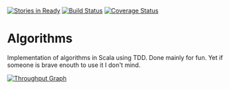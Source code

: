 [![Stories in Ready](https://badge.waffle.io/lemastero/algorithms.png?label=ready&title=Ready)](https://waffle.io/lemastero/algorithms)
[![Build Status](https://travis-ci.org/lemastero/algorithms.svg?branch=master)](https://travis-ci.org/lemastero/algorithms)
[![Coverage Status](https://coveralls.io/repos/github/lemastero/algorithms/badge.svg?branch=master)](https://coveralls.io/github/lemastero/algorithms?branch=master)

# Algorithms

Implementation of algorithms in Scala using TDD.
Done mainly for fun. Yet if someone is brave enouth to use it I don't mind.

[![Throughput Graph](https://graphs.waffle.io/lemastero/algorithms/throughput.svg)](https://waffle.io/lemastero/algorithms/metrics/throughput)
